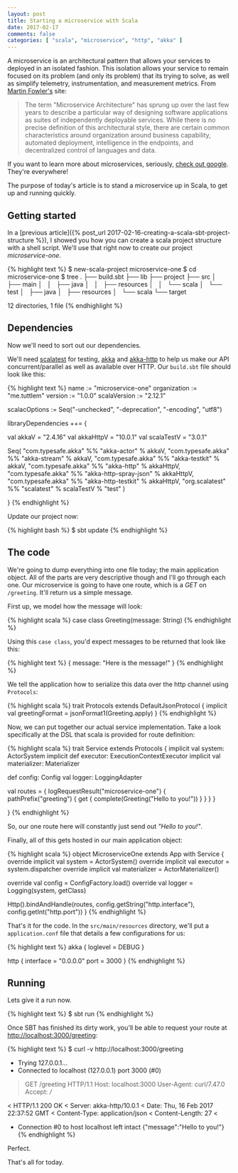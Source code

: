 ```yaml
---
layout: post
title: Starting a microservice with Scala
date: 2017-02-17
comments: false
categories: [ "scala", "microservice", "http", "akka" ]
---
```


A microservice is an architectural pattern that allows your services to deployed in an isolated fashion. This isolation allows your service to remain focused on its problem (and only its problem) that its trying to solve, as well as simplify telemetry, instrumentation, and measurement metrics. From [Martin Fowler's](https://martinfowler.com/articles/microservices.html) site:

> The term "Microservice Architecture" has sprung up over the last few years to describe a particular way of designing software applications as suites of independently deployable services. While there is no precise definition of this architectural style, there are certain common characteristics around organization around business capability, automated deployment, intelligence in the endpoints, and decentralized control of languages and data.

If you want to learn more about microservices, seriously, [check out google](https://www.google.com.au/search?q=microservices). They're everywhere!

The purpose of today's article is to stand a microservice up in Scala, to get up and running quickly.

## Getting started

In a [previous article]({% post_url 2017-02-16-creating-a-scala-sbt-project-structure %}), I showed you how you can create a scala project structure with a shell script. We'll use that right now to create our project *microservice-one*.

{% highlight text %}
$ new-scala-project microservice-one
$ cd microservice-one
$ tree
.
├── build.sbt
├── lib
├── project
├── src
│   ├── main
│   │   ├── java
│   │   ├── resources
│   │   └── scala
│   └── test
│       ├── java
│       ├── resources
│       └── scala
└── target

12 directories, 1 file
{% endhighlight %}

## Dependencies

Now we'll need to sort out our dependencies.

We'll need [scalatest](http://www.scalatest.org/) for testing, [akka](http://akka.io) and [akka-http](http://doc.akka.io/docs/akka-http/current/index.html) to help us make our API concurrent/parallel as well as available over HTTP. Our `build.sbt` file should look like this:

{% highlight text %}
name := "microservice-one"
organization := "me.tuttlem"
version := "1.0.0"
scalaVersion := "2.12.1"

scalacOptions := Seq("-unchecked", "-deprecation", "-encoding", "utf8")

libraryDependencies ++= {
  
  val akkaV       = "2.4.16"
  val akkaHttpV   = "10.0.1"
  val scalaTestV  = "3.0.1"
  
  Seq(
    "com.typesafe.akka" %% "akka-actor" % akkaV,
    "com.typesafe.akka" %% "akka-stream" % akkaV,
    "com.typesafe.akka" %% "akka-testkit" % akkaV,
    "com.typesafe.akka" %% "akka-http" % akkaHttpV,
    "com.typesafe.akka" %% "akka-http-spray-json" % akkaHttpV,
    "com.typesafe.akka" %% "akka-http-testkit" % akkaHttpV,
    "org.scalatest"     %% "scalatest" % scalaTestV % "test"
  )
  
}
{% endhighlight %}

Update our project now:

{% highlight bash %}
$ sbt update
{% endhighlight %}

## The code

We're going to dump everything into one file today; the main application object. All of the parts are very descriptive though and I'll go through each one. Our microservice is going to have one route, which is a *GET* on `/greeting`. It'll return us a simple message.

First up, we model how the message will look:

{% highlight scala %}
case class Greeting(message: String)
{% endhighlight %}

Using this `case class`, you'd expect messages to be returned that look like this:

{% highlight text %}
{ message: "Here is the message!" }
{% endhighlight %}

We tell the application how to serialize this data over the http channel using `Protocols`:

{% highlight scala %}
trait Protocols extends DefaultJsonProtocol {
  implicit val greetingFormat = jsonFormat1(Greeting.apply)
}
{% endhighlight %}

Now, we can put together our actual service implementation. Take a look specifically at the DSL that scala is provided for route definition:

{% highlight scala %}
trait Service extends Protocols {
  implicit val system: ActorSystem
  implicit def executor: ExecutionContextExecutor
  implicit val materializer: Materializer

  def config: Config
  val logger: LoggingAdapter

  val routes = {
    logRequestResult("microservice-one") {
      pathPrefix("greeting") {
      	get {
      		complete(Greeting("Hello to you!"))
      	}
      }
    }
  }

}
{% endhighlight %}

So, our one route here will constantly just send out _"Hello to you!"_.

Finally, all of this gets hosted in our main application object:

{% highlight scala %}
object MicroserviceOne extends App with Service {
  override implicit val system = ActorSystem()
  override implicit val executor = system.dispatcher
  override implicit val materializer = ActorMaterializer()

  override val config = ConfigFactory.load()
  override val logger = Logging(system, getClass)

  Http().bindAndHandle(routes, config.getString("http.interface"), config.getInt("http.port"))
}
{% endhighlight %}

That's it for the code. In the `src/main/resources` directory, we'll put a `application.conf` file that details a few configurations for us:

{% highlight text %}
akka {
	loglevel = DEBUG
}

http {
	interface = "0.0.0.0"
	port = 3000
}
{% endhighlight %}

## Running

Lets give it a run now.

{% highlight text %}
$ sbt run 
{% endhighlight %}

Once SBT has finished its dirty work, you'll be able to request your route at [http://localhost:3000/greeting](http://localhost:3000/greeting):

{% highlight text %}
$ curl -v http://localhost:3000/greeting
*   Trying 127.0.0.1...
* Connected to localhost (127.0.0.1) port 3000 (#0)
> GET /greeting HTTP/1.1
> Host: localhost:3000
> User-Agent: curl/7.47.0
> Accept: */*
> 
< HTTP/1.1 200 OK
< Server: akka-http/10.0.1
< Date: Thu, 16 Feb 2017 22:37:52 GMT
< Content-Type: application/json
< Content-Length: 27
< 
* Connection #0 to host localhost left intact
{"message":"Hello to you!"}
{% endhighlight %}

Perfect. 

That's all for today.